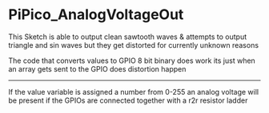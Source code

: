 # PiPico_AnalogVoltageOut
This Sketch is able to output clean sawtooth waves & attempts to output triangle and sin waves but they get distorted for currently unknown reasons

The code that converts values to GPIO 8 bit binary does work its just when an array gets sent to the GPIO does distortion happen

--------------------------------------------------------------------------
If the value variable is assigned a number from 0-255 an analog voltage will be present if the GPIOs are connected together with a r2r resistor ladder

